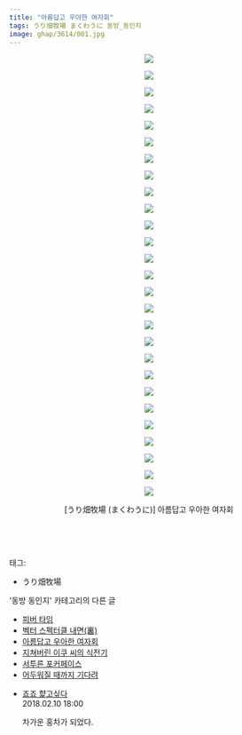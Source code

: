 ```yaml
---
title: "아름답고 우아한 여자회"
tags: うり畑牧場 まくわうに 동방_동인지
image: ghap/3614/001.jpg
---
```

<div class="article">
<p style="text-align: center; clear: none; float: none;"><img src="{{ site.nasurl }}/ghap/3614/001.jpg"/></p>
<p style="text-align: center; clear: none; float: none;"><img src="{{ site.nasurl }}/ghap/3614/002.jpg"/></p>
<p style="text-align: center; clear: none; float: none;"><img src="{{ site.nasurl }}/ghap/3614/003.jpg"/></p>
<p style="text-align: center; clear: none; float: none;"><img src="{{ site.nasurl }}/ghap/3614/004.jpg"/></p>
<p style="text-align: center; clear: none; float: none;"><img src="{{ site.nasurl }}/ghap/3614/005.jpg"/></p>
<p style="text-align: center; clear: none; float: none;"><img src="{{ site.nasurl }}/ghap/3614/006.jpg"/></p>
<p style="text-align: center; clear: none; float: none;"><img src="{{ site.nasurl }}/ghap/3614/007.jpg"/></p>
<p style="text-align: center; clear: none; float: none;"><img src="{{ site.nasurl }}/ghap/3614/008.jpg"/></p>
<p style="text-align: center; clear: none; float: none;"><img src="{{ site.nasurl }}/ghap/3614/009.jpg"/></p>
<p style="text-align: center; clear: none; float: none;"><img src="{{ site.nasurl }}/ghap/3614/010.jpg"/></p>
<p style="text-align: center; clear: none; float: none;"><img src="{{ site.nasurl }}/ghap/3614/011.jpg"/></p>
<p style="text-align: center; clear: none; float: none;"><img src="{{ site.nasurl }}/ghap/3614/012.jpg"/></p>
<p style="text-align: center; clear: none; float: none;"><img src="{{ site.nasurl }}/ghap/3614/013.jpg"/></p>
<p style="text-align: center; clear: none; float: none;"><img src="{{ site.nasurl }}/ghap/3614/014.jpg"/></p>
<p style="text-align: center; clear: none; float: none;"><img src="{{ site.nasurl }}/ghap/3614/015.jpg"/></p>
<p style="text-align: center; clear: none; float: none;"><img src="{{ site.nasurl }}/ghap/3614/016.jpg"/></p>
<p style="text-align: center; clear: none; float: none;"><img src="{{ site.nasurl }}/ghap/3614/017.jpg"/></p>
<p style="text-align: center; clear: none; float: none;"><img src="{{ site.nasurl }}/ghap/3614/018.jpg"/></p>
<p style="text-align: center; clear: none; float: none;"><img src="{{ site.nasurl }}/ghap/3614/019.jpg"/></p>
<p style="text-align: center; clear: none; float: none;"><img src="{{ site.nasurl }}/ghap/3614/020.jpg"/></p>
<p style="text-align: center; clear: none; float: none;"><img src="{{ site.nasurl }}/ghap/3614/021.jpg"/></p>
<p style="text-align: center; clear: none; float: none;"><img src="{{ site.nasurl }}/ghap/3614/022.jpg"/></p>
<p style="text-align: center; clear: none; float: none;"><img src="{{ site.nasurl }}/ghap/3614/023.jpg"/></p>
<p style="text-align: center; clear: none; float: none;"><img src="{{ site.nasurl }}/ghap/3614/024.jpg"/></p>
<p style="text-align: center; clear: none; float: none;"><img src="{{ site.nasurl }}/ghap/3614/025.jpg"/></p>
<p style="text-align: center; clear: none; float: none;"><img src="{{ site.nasurl }}/ghap/3614/026.jpg"/></p>
<p style="text-align: center; clear: none; float: none;"><img src="{{ site.nasurl }}/ghap/3614/027.jpg"/></p>
<p style="text-align: center; clear: none; float: none;">[うり畑牧場 (まくわうに)] 아름답고 우아한 여자회</p>
<p><br/></p>
<p><br/></p>
</div><div class="tagTrail">
<p>태그: </p>
<ul>
<li>うり畑牧場</li>
</ul>
</div><div class="another">
<p>'동방 동인지' 카테고리의 다른 글</p>
<ul>
<li><a href="/2017-08-04-ghap_3617">피버 타임</a></li>
<li><a href="/2017-08-04-ghap_3615">벡터 스펙터클 내면(裏)</a></li>
<li><a href="/2017-08-04-ghap_3614">아름답고 우아한 여자회</a></li>
<li><a href="/2017-08-03-ghap_3613">지쳐버린 이쿠 씨의 식전기</a></li>
<li><a href="/2017-08-03-ghap_3612">서투른 포커페이스</a></li>
<li><a href="/2017-08-03-ghap_3610">어두워질 때까지 기다려</a></li>
</ul>
</div><div class="cb_module cb_fluid">
<div class="cb_wrt cb_profile">
<div class="comment">
<ul>
<li class="cb_thumb_off" id="comment15196836">
<div class="cb_comment_area">
<div class="cb_info_area">
<div class="cb_section">
<span class="cb_nick_name"> <a href="http://aaa" onclick="return openLinkInNewWindow(this)">죠죠 햝고싶다</a></span>
</div>
<div class="cb_section">
<span class="cb_date">2018.02.10 18:00 </span>
</div>
</div>
<div class="cb_dsc_comment">
<p class="cb_dsc">
											차가운 홍차가 되었다.
										</p>
</div>
</div></li>
</ul>
</div>
</div><!-- commentList close -->
</div>